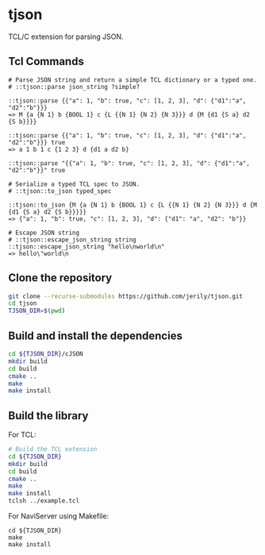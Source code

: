 # tjson

TCL/C extension for parsing JSON.

## Tcl Commands
```
# Parse JSON string and return a simple TCL dictionary or a typed one.
# ::tjson::parse json_string ?simple?

::tjson::parse {{"a": 1, "b": true, "c": [1, 2, 3], "d": {"d1":"a", "d2":"b"}}}
=> M {a {N 1} b {BOOL 1} c {L {{N 1} {N 2} {N 3}}} d {M {d1 {S a} d2 {S b}}}}

::tjson::parse {{"a": 1, "b": true, "c": [1, 2, 3], "d": {"d1":"a", "d2":"b"}}} true
=> a 1 b 1 c {1 2 3} d {d1 a d2 b} 

::tjson::parse "{{"a": 1, "b": true, "c": [1, 2, 3], "d": {"d1":"a", "d2":"b"}}" true

# Serialize a typed TCL spec to JSON.
# ::tjson::to_json typed_spec

::tjson::to_json {M {a {N 1} b {BOOL 1} c {L {{N 1} {N 2} {N 3}}} d {M {d1 {S a} d2 {S b}}}}}
=> {"a": 1, "b": true, "c": [1, 2, 3], "d": {"d1": "a", "d2": "b"}}

# Escape JSON string
# ::tjson::escape_json_string string
::tjson::escape_json_string "hello\nworld\n"
=> hello\"world\n
```

## Clone the repository
```bash
git clone --recurse-submodules https://github.com/jerily/tjson.git
cd tjson
TJSON_DIR=$(pwd)
```

## Build and install the dependencies
```bash
cd ${TJSON_DIR}/cJSON
mkdir build
cd build
cmake ..
make
make install
```

## Build the library
For TCL:
```bash
# Build the TCL extension
cd ${TJSON_DIR}
mkdir build
cd build
cmake ..
make
make install
tclsh ../example.tcl
```

For NaviServer using Makefile:
```
cd ${TJSON_DIR}
make
make install
```


